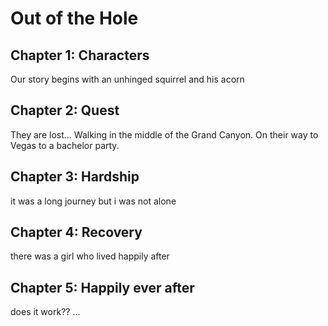 # Out of the Hole

## Chapter 1: Characters

Our story begins with an unhinged squirrel and his acorn


## Chapter 2: Quest
They are lost... Walking in the middle of the Grand Canyon. On their way to Vegas to a bachelor party.

## Chapter 3: Hardship
it was a long journey but i was not alone

## Chapter 4: Recovery
there was a girl who lived happily after 

## Chapter 5: Happily ever after

does it work??
...
